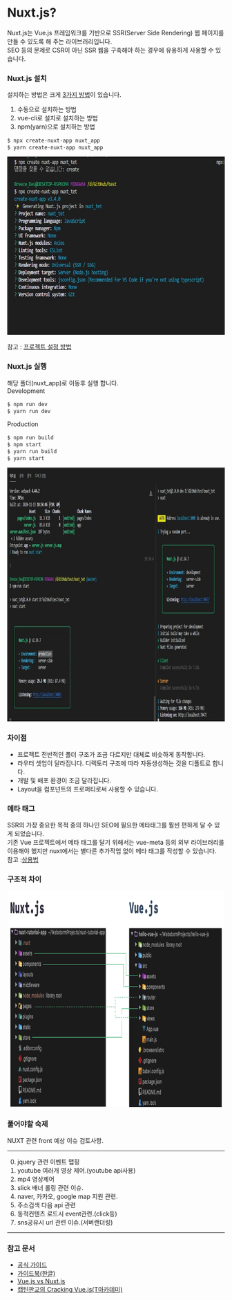# Nuxt.js?
Nuxt.js는 Vue.js 프레임워크를 기반으로 SSR(Server Side Rendering) 웹 페이지를 만들 수 있도록 해 주는 라이브러리입니다.    
SEO 등의 문제로 CSR이 아닌 SSR 웹을 구축해야 하는 경우에 유용하게 사용할 수 있습니다.           

### Nuxt.js 설치
설치하는 방법은 크게 [3가지 방법](https://uxgjs.tistory.com/146)이 있습니다.   
1. 수동으로 설치하는 방법
2. vue-cli로 설치로 설치하는 방법
3. npm(yarn)으로 설치하는 방법
```
$ npx create-nuxt-app nuxt_app
$ yarn create-nuxt-app nuxt_app
```
<img src="./nuxt_new.jpg" width="732px" height="412px">   

참고 : [프로젝트 설정 방법](https://velog.io/@brviolet/Nuxt.js-%EC%8B%9C%EC%9E%91%ED%95%98%EA%B8%B0-1.-%EC%84%A4%EC%B9%98)   

### Nuxt.js 실행
해당 폴더(nuxt_app)로 이동후 실행 합니다.   
Development         
```
$ npm run dev
$ yarn run dev
```
Production         
```
$ npm run build
$ npm start
$ yarn run build
$ yarn start
```    
<img src="./devvsbuild.jpg" width="940px" height="587px">   

### 차이점  
* 프로젝트 전반적인 폴더 구조가 조금 다르지만 대체로 비슷하게 동작합니다.   
* 라우터 셋업이 달라집니다. 디렉토리 구조에 따라 자동생성하는 것을 디폴트로 합니다.   
* 개발 및 배포 환경이 조금 달라집니다.   
* Layout을 컴포넌트의 프로퍼티로써 사용할 수 있습니다.   

### 메타 태그   
SSR의 가장 중요한 목적 중의 하나인 SEO에 필요한 메타태그를 훨씬 편하게 달 수 있게 되었습니다.      
기존 Vue 프로젝트에서 메타 태그를 달기 위해서는 vue-meta 등의 외부 라이브러리를 이용해야 했지만 nuxt에서는 별다른 추가작업 없이 메타 태그를 작성할 수 있습니다.      
참고 :[상용법](https://ko.nuxtjs.org/docs/2.x/components-glossary/pages-head/)

### 구조적 차이
<img src="./vuevsnuxt.png" width="1040px" height="500px">  

### 풀어야할 숙제
NUXT 관련 front 예상 이슈 검토사항.   
* * *   
0. jquery 관련 이벤트 맵핑
1. youtube 여러개 영상 제어.(youtube api사용)
2. mp4 영상제어
3. slick 배너 롤링 관련 이슈.
4. naver, 카카오, google map 지원 관련.
5. 주소검색 다음 api 관련
6. 동적컨텐츠 로드시 event관련.(click등)
7. sns공유시 url 관련 이슈.(서버랜더링)
* * *

### 참고 문서   
* [공식 가이드](https://nuxtjs.org/docs/2.x/get-started/installation)   
* [가이드북(한글)](https://vue-nuxt.gitbook.io/nuxt/)   
* [Vue.js vs Nuxt.js](https://velog.io/@bluestragglr/Nuxt.js-vs-Vue.js-SSR-%EC%8B%9C%EC%9E%91%ED%95%98%EA%B8%B0#%EB%B0%94%EC%81%9C-%ED%98%84%EB%8C%80%EC%9D%B8%EC%9D%84-%EC%9C%84%ED%95%9C-%EC%9A%94%EC%95%BD)   
* [캡틴판교의 Cracking Vue.js(T아카데미)](https://joshua1988.github.io/vue-camp/textbook.html)   
